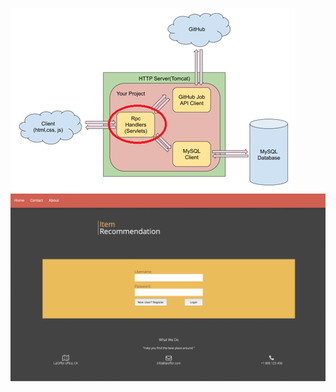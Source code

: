
![image](https://github.com/cgchrfchscyrh/Personal-Projects/blob/master/Job%2B/p1.png)
![image](https://github.com/cgchrfchscyrh/Personal-Projects/blob/master/Job%2B/Job%2B.gif)
